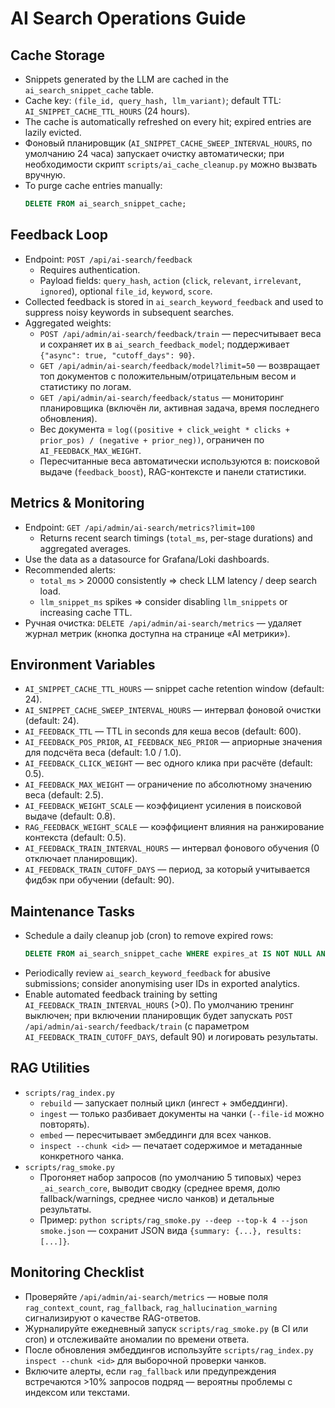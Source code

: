 # AI Search Operations Guide

## Cache Storage
- Snippets generated by the LLM are cached in the `ai_search_snippet_cache` table.
- Cache key: `(file_id, query_hash, llm_variant)`; default TTL: `AI_SNIPPET_CACHE_TTL_HOURS` (24 hours).
- The cache is automatically refreshed on every hit; expired entries are lazily evicted.
- Фоновый планировщик (`AI_SNIPPET_CACHE_SWEEP_INTERVAL_HOURS`, по умолчанию 24 часа) запускает очистку автоматически; при необходимости скрипт `scripts/ai_cache_cleanup.py` можно вызвать вручную.
- To purge cache entries manually:
  ```sql
  DELETE FROM ai_search_snippet_cache;
  ```

## Feedback Loop
- Endpoint: `POST /api/ai-search/feedback`
  - Requires authentication.
  - Payload fields: `query_hash`, `action` (`click`, `relevant`, `irrelevant`, `ignored`), optional `file_id`, `keyword`, `score`.
- Collected feedback is stored in `ai_search_keyword_feedback` and used to suppress noisy keywords in subsequent searches.
- Aggregated weights:
  - `POST /api/admin/ai-search/feedback/train` — пересчитывает веса и сохраняет их в `ai_search_feedback_model`; поддерживает `{"async": true, "cutoff_days": 90}`.
  - `GET /api/admin/ai-search/feedback/model?limit=50` — возвращает топ документов с положительным/отрицательным весом и статистику по логам.
  - `GET /api/admin/ai-search/feedback/status` — мониторинг планировщика (включён ли, активная задача, время последнего обновления).
  - Вес документа = `log((positive + click_weight * clicks + prior_pos) / (negative + prior_neg))`, ограничен по `AI_FEEDBACK_MAX_WEIGHT`.
  - Пересчитанные веса автоматически используются в: поисковой выдаче (`feedback_boost`), RAG-контексте и панели статистики.

## Metrics & Monitoring
- Endpoint: `GET /api/admin/ai-search/metrics?limit=100`
  - Returns recent search timings (`total_ms`, per-stage durations) and aggregated averages.
- Use the data as a datasource for Grafana/Loki dashboards.
- Recommended alerts:
  - `total_ms` > 20000 consistently ⇒ check LLM latency / deep search load.
  - `llm_snippet_ms` spikes ⇒ consider disabling `llm_snippets` or increasing cache TTL.
- Ручная очистка: `DELETE /api/admin/ai-search/metrics` — удаляет журнал метрик (кнопка доступна на странице «AI метрики»).

## Environment Variables
- `AI_SNIPPET_CACHE_TTL_HOURS` — snippet cache retention window (default: 24).
- `AI_SNIPPET_CACHE_SWEEP_INTERVAL_HOURS` — интервал фоновой очистки (default: 24).
- `AI_FEEDBACK_TTL` — TTL in seconds для кеша весов (default: 600).
- `AI_FEEDBACK_POS_PRIOR`, `AI_FEEDBACK_NEG_PRIOR` — априорные значения для подсчёта веса (default: 1.0 / 1.0).
- `AI_FEEDBACK_CLICK_WEIGHT` — вес одного клика при расчёте (default: 0.5).
- `AI_FEEDBACK_MAX_WEIGHT` — ограничение по абсолютному значению веса (default: 2.5).
- `AI_FEEDBACK_WEIGHT_SCALE` — коэффициент усиления в поисковой выдаче (default: 0.8).
- `RAG_FEEDBACK_WEIGHT_SCALE` — коэффициент влияния на ранжирование контекста (default: 0.5).
- `AI_FEEDBACK_TRAIN_INTERVAL_HOURS` — интервал фонового обучения (0 отключает планировщик).
- `AI_FEEDBACK_TRAIN_CUTOFF_DAYS` — период, за который учитывается фидбэк при обучении (default: 90).

## Maintenance Tasks
- Schedule a daily cleanup job (cron) to remove expired rows:
  ```sql
  DELETE FROM ai_search_snippet_cache WHERE expires_at IS NOT NULL AND expires_at < CURRENT_TIMESTAMP;
  ```
- Periodically review `ai_search_keyword_feedback` for abusive submissions; consider anonymising user IDs in exported analytics.
- Enable automated feedback training by setting `AI_FEEDBACK_TRAIN_INTERVAL_HOURS` (>0). По умолчанию тренинг выключен; при включении планировщик будет запускать `POST /api/admin/ai-search/feedback/train` (с параметром `AI_FEEDBACK_TRAIN_CUTOFF_DAYS`, default 90) и логировать результаты.

## RAG Utilities
- `scripts/rag_index.py`
  - `rebuild` — запускает полный цикл (ингест + эмбеддинги).
  - `ingest` — только разбивает документы на чанки (`--file-id` можно повторять).
  - `embed` — пересчитывает эмбеддинги для всех чанков.
  - `inspect --chunk <id>` — печатает содержимое и метаданные конкретного чанка.
- `scripts/rag_smoke.py`
  - Прогоняет набор запросов (по умолчанию 5 типовых) через `_ai_search_core`, выводит сводку (среднее время, долю fallback/warnings, среднее число чанков) и детальные результаты.
  - Пример: `python scripts/rag_smoke.py --deep --top-k 4 --json smoke.json` — сохранит JSON вида `{summary: {...}, results: [...]}`.

## Monitoring Checklist
- Проверяйте `/api/admin/ai-search/metrics` — новые поля `rag_context_count`, `rag_fallback`, `rag_hallucination_warning` сигнализируют о качестве RAG-ответов.
- Журналируйте ежедневный запуск `scripts/rag_smoke.py` (в CI или cron) и отслеживайте аномалии по времени ответа.
- После обновления эмбеддингов используйте `scripts/rag_index.py inspect --chunk <id>` для выборочной проверки чанков.
- Включите алерты, если `rag_fallback` или предупреждения встречаются >10% запросов подряд — вероятны проблемы с индексом или текстами.

